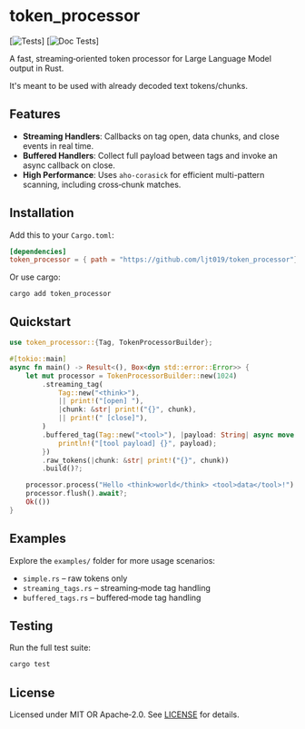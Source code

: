 # token_processor

<!-- CI / Workflow Badges -->
[![Tests](https://github.com/ljt019/token_processor/actions/workflows/tests.yml/badge.svg?branch=main)]
[![Doc Tests](https://github.com/ljt019/token_processor/actions/workflows/doc_tests.yaml/badge.svg?branch=main)]


A fast, streaming‐oriented token processor for Large Language Model output in Rust.

It's meant to be used with already decoded text tokens/chunks.

## Features

- **Streaming Handlers**: Callbacks on tag open, data chunks, and close events in real time.
- **Buffered Handlers**: Collect full payload between tags and invoke an async callback on close.
- **High Performance**: Uses `aho-corasick` for efficient multi-pattern scanning, including cross‐chunk matches.

## Installation

Add this to your `Cargo.toml`:
```toml
[dependencies]
token_processor = { path = "https://github.com/ljt019/token_processor"}
```

Or use cargo: 
```shell
cargo add token_processor
```

## Quickstart

```rust
use token_processor::{Tag, TokenProcessorBuilder};

#[tokio::main]
async fn main() -> Result<(), Box<dyn std::error::Error>> {
    let mut processor = TokenProcessorBuilder::new(1024)
        .streaming_tag(
            Tag::new("<think>"),
            || print!("[open] "),
            |chunk: &str| print!("{}", chunk),
            || print!(" [close]"),
        )
        .buffered_tag(Tag::new("<tool>"), |payload: String| async move {
            println!("[tool payload] {}", payload);
        })
        .raw_tokens(|chunk: &str| print!("{}", chunk))
        .build()?;

    processor.process("Hello <think>world</think> <tool>data</tool>!").await?;
    processor.flush().await?;
    Ok(())
}
```

## Examples

Explore the `examples/` folder for more usage scenarios:
- `simple.rs` – raw tokens only
- `streaming_tags.rs` – streaming‐mode tag handling
- `buffered_tags.rs` – buffered‐mode tag handling

## Testing

Run the full test suite:
```bash
cargo test
```

## License

Licensed under MIT OR Apache‐2.0. See [LICENSE](LICENSE) for details.